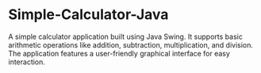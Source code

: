 # Simple-Calculator-Java
A simple calculator application built using Java Swing. It supports basic arithmetic operations like addition, subtraction, multiplication, and division. The application features a user-friendly graphical interface for easy interaction.
